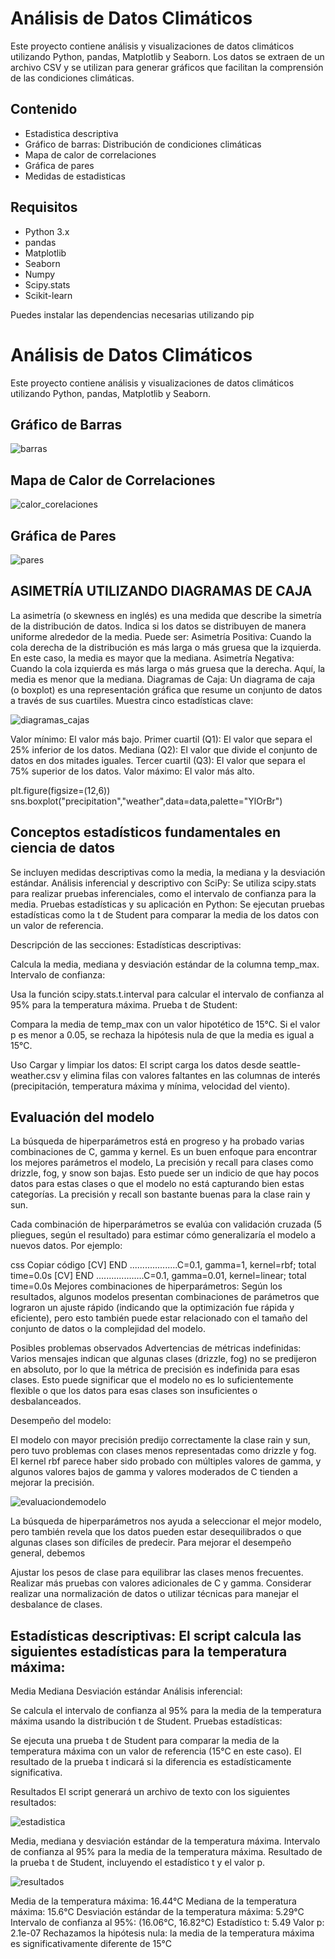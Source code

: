 # Análisis de Datos Climáticos

Este proyecto contiene análisis y visualizaciones de datos climáticos utilizando Python, pandas, Matplotlib y Seaborn. Los datos se extraen de un archivo CSV y se utilizan para generar gráficos que facilitan la comprensión de las condiciones climáticas.

## Contenido

- Estadistica descriptiva 
- Gráfico de barras: Distribución de condiciones climáticas
- Mapa de calor de correlaciones
- Gráfica de pares
- Medidas de estadisticas


## Requisitos

- Python 3.x
- pandas
- Matplotlib
- Seaborn
- Numpy
- Scipy.stats
- Scikit-learn

Puedes instalar las dependencias necesarias utilizando pip

# Análisis de Datos Climáticos

Este proyecto contiene análisis y visualizaciones de datos climáticos utilizando Python, pandas, Matplotlib y Seaborn.

## Gráfico de Barras
 

![barras](https://github.com/user-attachments/assets/f8f1f1e2-3236-4b4f-9ae0-9763d93d78df)

## Mapa de Calor de Correlaciones
  

![calor_corelaciones](https://github.com/user-attachments/assets/dd44fa3d-3ca2-4f3a-8fa2-04b1d011609d)

## Gráfica de Pares


![pares](https://github.com/user-attachments/assets/c02486ed-5cda-40d6-b5ad-c5d5210866dd)

## ASIMETRÍA UTILIZANDO DIAGRAMAS DE CAJA

La asimetría (o skewness en inglés) es una medida que describe la simetría de la distribución de datos. Indica si los datos se distribuyen de manera uniforme alrededor de la media. Puede ser:
Asimetría Positiva: Cuando la cola derecha de la distribución es más larga o más gruesa que la izquierda. En este caso, la media es mayor que la mediana.
Asimetría Negativa: Cuando la cola izquierda es más larga o más gruesa que la derecha. Aquí, la media es menor que la mediana.
Diagramas de Caja: Un diagrama de caja (o boxplot) es una representación gráfica que resume un conjunto de datos a través de sus cuartiles. Muestra cinco estadísticas clave:

![diagramas_cajas](https://github.com/user-attachments/assets/6b52e85a-a112-45e8-b4df-17c6e923a752)


Valor mínimo: El valor más bajo.
Primer cuartil (Q1): El valor que separa el 25% inferior de los datos.
Mediana (Q2): El valor que divide el conjunto de datos en dos mitades iguales.
Tercer cuartil (Q3): El valor que separa el 75% superior de los datos.
Valor máximo: El valor más alto.

plt.figure(figsize=(12,6))
sns.boxplot("precipitation","weather",data=data,palette="YlOrBr")

## Conceptos estadísticos fundamentales en ciencia de datos
Se incluyen medidas descriptivas como la media, la mediana y la desviación estándar.
Análisis inferencial y descriptivo con SciPy:
Se utiliza scipy.stats para realizar pruebas inferenciales, como el intervalo de confianza para la media.
Pruebas estadísticas y su aplicación en Python:
Se ejecutan pruebas estadísticas como la t de Student para comparar la media de los datos con un valor de referencia.

Descripción de las secciones:
Estadísticas descriptivas:

Calcula la media, mediana y desviación estándar de la columna temp_max.
Intervalo de confianza:

Usa la función scipy.stats.t.interval para calcular el intervalo de confianza al 95% para la temperatura máxima.
Prueba t de Student:

Compara la media de temp_max con un valor hipotético de 15°C. Si el valor p es menor a 0.05, se rechaza la hipótesis nula de que la media es igual a 15°C.

Uso
Cargar y limpiar los datos: El script carga los datos desde seattle-weather.csv y elimina filas con valores faltantes en las columnas de interés (precipitación, temperatura máxima y mínima, velocidad del viento).

## Evaluación del modelo
La búsqueda de hiperparámetros está en progreso y ha probado varias combinaciones de C, gamma y kernel. Es un buen enfoque para encontrar los mejores parámetros el modelo, La precisión y recall para clases como drizzle, fog, y snow son bajas. Esto puede ser un indicio de que hay pocos datos para estas clases o que el modelo no está capturando bien estas categorías.
La precisión y recall son bastante buenas para la clase rain y sun.

Cada combinación de hiperparámetros se evalúa con validación cruzada (5 pliegues, según el resultado) para estimar cómo generalizaría el modelo a nuevos datos. Por ejemplo:

css
Copiar código
[CV] END ...................C=0.1, gamma=1, kernel=rbf; total time=0.0s
[CV] END ...................C=0.1, gamma=0.01, kernel=linear; total time=0.0s
Mejores combinaciones de hiperparámetros: Según los resultados, algunos modelos presentan combinaciones de parámetros que lograron un ajuste rápido (indicando que la optimización fue rápida y eficiente), pero esto también puede estar relacionado con el tamaño del conjunto de datos o la complejidad del modelo.

Posibles problemas observados
Advertencias de métricas indefinidas: Varios mensajes indican que algunas clases (drizzle, fog) no se predijeron en absoluto, por lo que la métrica de precisión es indefinida para esas clases. Esto puede significar que el modelo no es lo suficientemente flexible o que los datos para esas clases son insuficientes o desbalanceados.

Desempeño del modelo:

El modelo con mayor precisión predijo correctamente la clase rain y sun, pero tuvo problemas con clases menos representadas como drizzle y fog.
El kernel rbf parece haber sido probado con múltiples valores de gamma, y algunos valores bajos de gamma y valores moderados de C tienden a mejorar la precisión.

![evaluaciondemodelo](https://github.com/user-attachments/assets/63582cfb-2ee9-45df-843b-e0c2c21baf99)

La búsqueda de hiperparámetros nos ayuda a seleccionar el mejor modelo, pero también revela que los datos pueden estar desequilibrados o que algunas clases son difíciles de predecir. Para mejorar el desempeño general, debemos

Ajustar los pesos de clase para equilibrar las clases menos frecuentes.
Realizar más pruebas con valores adicionales de C y gamma.
Considerar realizar una normalización de datos o utilizar técnicas para manejar el desbalance de clases.


## Estadísticas descriptivas: El script calcula las siguientes estadísticas para la temperatura máxima:

Media
Mediana
Desviación estándar
Análisis inferencial:

Se calcula el intervalo de confianza al 95% para la media de la temperatura máxima usando la distribución t de Student.
Pruebas estadísticas:

Se ejecuta una prueba t de Student para comparar la media de la temperatura máxima con un valor de referencia (15°C en este caso). El resultado de la prueba t indicará si la diferencia es estadísticamente significativa.

Resultados
El script generará un archivo de texto con los siguientes resultados:

![estadistica](https://github.com/user-attachments/assets/f5b1f894-ded4-49ad-8648-a3dc93512089)


Media, mediana y desviación estándar de la temperatura máxima.
Intervalo de confianza al 95% para la media de la temperatura máxima.
Resultado de la prueba t de Student, incluyendo el estadístico t y el valor p.

![resultados](https://github.com/user-attachments/assets/bb377b99-083e-4bbf-9dcb-f6aa87610f3b)


Media de la temperatura máxima: 16.44°C
Mediana de la temperatura máxima: 15.6°C
Desviación estándar de la temperatura máxima: 5.29°C
Intervalo de confianza al 95%: (16.06°C, 16.82°C)
Estadístico t: 5.49
Valor p: 2.1e-07
Rechazamos la hipótesis nula: la media de la temperatura máxima es significativamente diferente de 15°C


